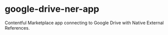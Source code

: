 # google-drive-ner-app

Contentful Marketplace app connecting to Google Drive with Native External References.
